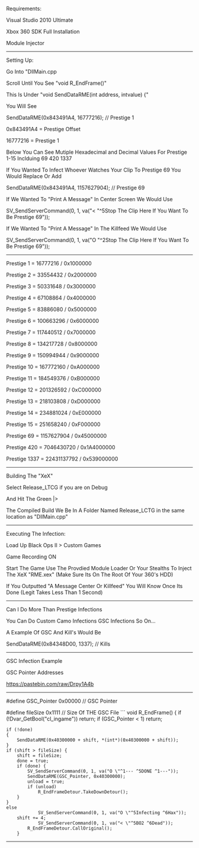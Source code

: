 Requirements:

Visual Studio 2010 Ultimate

Xbox 360 SDK Full Installation 

Module Injector

--------------------------------------------------------------------------------

Setting Up:

Go Into "DllMain.cpp

Scroll Until You See "void R_EndFrame()"

This Is Under "void SendDataRME(int address, intvalue) {"

You Will See 

SendDataRME(0x843491A4, 16777216); // Prestige 1

0x843491A4 = Prestige Offset

16777216 = Prestige 1

Below You Can See Mutiple Hexadecimal and Decimal Values For Prestige 1-15 Inclduing 69 420 1337

If You Wanted To Infect Whoever Watches Your Clip To Prestige 69 You Would Replace Or Add

SendDataRME(0x843491A4, 1157627904); // Prestige 69

If We Wanted To "Print A Message" In Center Screen We Would Use

SV_SendServerCommand(0, 1, va("< \"^5Stop The Clip Here If You Want To Be Prestige 69"));

If We Wanted To "Print A Message" In The Killfeed We Would Use

SV_SendServerCommand(0, 1, va("O \"^2Stop The Clip Here If You Want To Be Prestige 69"));

---------------------------------------------------------------------------------------------------

Prestige 1 = 16777216 / 0x1000000

Prestige 2 = 33554432 / 0x2000000

Prestige 3 = 50331648 / 0x3000000

Prestige 4 = 67108864 / 0x4000000

Prestige 5 = 83886080 / 0x5000000

Prestige 6 = 100663296 / 0x6000000

Prestige 7 = 117440512 / 0x7000000

Prestige 8 = 134217728 / 0x8000000

Prestige 9 = 150994944 / 0x9000000

Prestige 10 = 167772160 / 0xA000000

Prestige 11 = 184549376 / 0xB000000

Prestige 12 = 201326592 / 0xC000000

Prestige 13 = 218103808 / 0xD000000

Prestige 14 = 234881024 / 0xE000000

Prestige 15 = 251658240 / 0xF000000

Prestige 69 = 1157627904 / 0x45000000

Prestige 420 = 7046430720 / 0x1A4000000

Prestige 1337 = 22431137792 / 0x539000000

-----------------------------------------------------------------------------------------------------

Building The "XeX"

Select Release_LTCG if you are on Debug

And Hit The Green |>

The Compiled Build We Be In A Folder Named Release_LCTG in the same location as "DllMain.cpp"

-----------------------------------------------------------------------------------------------------

Executing The Infection:

Load Up Black Ops II  > Custom Games

Game Recording ON

Start The Game Use The Provdied Module Loader Or Your Stealths To Inject The XeX "RME.xex" (Make Sure Its On The Root Of Your 360's HDD)

If You Outputted "A Message Center Or Killfeed" You Will Know Once Its Done (Legit Takes Less Than 1 Second)

-----------------------------------------------------------------------------------------------------

Can I Do More Than Prestige Infections

You Can Do Custom Camo Infections GSC Infections So On...

A Example Of GSC And Kill's Would Be

SendDataRME(0x84348D00, 1337); // Kills

----------------------------------------------

GSC Infection Example

GSC Pointer Addresses

https://pastebin.com/raw/Drpy1A4b

----------------------------------------------
#define GSC_Pointer 0x00000 // GSC Pointer

#define fileSize 0x1111 // Size Of THE GSC File
		```
void R_EndFrame()
{
	if (!Dvar_GetBool("cl_ingame")) 
		return;
	if (GSC_Pointer < 1)
		return;

	if (!done)
	{
		SendDataRME(0x40300000 + shift, *(int*)(0x40300000 + shift));
	}
	if (shift > fileSize) {
		shift = fileSize;
		done = true;
		if (done) {
			SV_SendServerCommand(0, 1, va("O \"^1--- ^5DONE ^1---"));
			SendDataRME(GSC_Pointer, 0x40300000);
			unload = true;
			if (unload)
				R_EndFrameDetour.TakeDownDetour();
		}
	}
	else
                SV_SendServerCommand(0, 1, va("O \"^5Infecting ^6Hax"));
		shift += 4;
                SV_SendServerCommand(0, 1, va("< \"^5BO2 ^6Dead"));
	        R_EndFrameDetour.CallOriginal();
		}

----------------------------------------------
